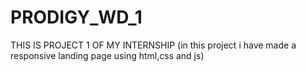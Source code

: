 # PRODIGY_WD_1
THIS IS  PROJECT 1 OF MY INTERNSHIP
(in this project i have made a responsive landing page using html,css and js)
